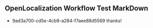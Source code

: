 ## OpenLocalization Workflow Test MarkDown
* 9ad3a700-cd5e-4cb9-a284-f7aee88d5569 thanks!

<!--HONumber=Jul16_HO4-->


